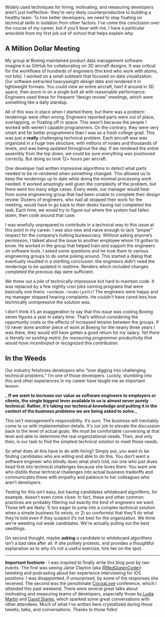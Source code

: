 Widely used techniques for hiring, motivating, and measuring developers aren’t
just ineffective- they’re very likely counterproductive to building a healthy
team. To hire better developers, we need to stop fixating on technical skills
in isolation from other factors. I’ve come this conclusion over the course of
my career, but if you’ll bear with me, I have a particular anecdote from my
first job out of school that helps explain why.

##  **A Million Dollar Meeting**

My group at Boeing maintained product data management software: imagine it as
GitHub for collaborating on 3D aircraft designs. It was critical for the
workflows of hundreds of engineers (the kind who work with atoms, not bits). I
worked on a small subteam that focused on data visualization. Our software
extracted heavyweight design data and rendered it in lightweight formats. You
could view an entire aircraft, twirl it around in 3D space, then zoom in on a
single bolt all with reasonable performance. Engineers used these for frequent
“design review” meetings, which were something like a daily standup.

All of this was in place when I started there, but there was a problem:
renderings were often wrong. Engineers reported parts were out of place,
overlapping, or floating off in space. This wasn’t because the people I worked
with weren’t capable programmers. On the contrary, they were very smart and
far better programmers than I was as a fresh college grad. This was just a
**really**  challenging technical problem. Each aircraft was was organized in
a huge tree structure, with millions of nodes and thousands of levels, and was
being updated throughout the day. If we rendered the entire assembly from the
top down, we could be sure everything was positioned correctly. But doing so
took 12+ hours per aircraft.

One developer had written impressive algorithms to detect what parts needed to
be re-rendered when something changed. This allowed us to keep the renderings
up to date while doing the minimal processing work needed. It worked amazingly
well given the complexity of the problem, but there were too many edge cases.
Every week, our manager would hear from some engineering group that had been
unable to complete their design review. Dozens of engineers, who had all
stopped their work for the meeting, would have to go back to their desks
having not completed the task. Each time, we would try to figure out where the
system had fallen down, then code around that case.

I was woefully unprepared to contribute in a technical way to this issue at
this point in my career. I was also new and naive enough to lack “proper”
respect for the company’s hulking bureaucracy. Without asking anyone’s
permission, I talked about the issue to another employee whom I’d gotten to
know. He worked in the group that helped train and support the engineers on
software tools. I asked some questions and he took them to various engineering
groups to do some poking around. This started a dialog that eventually
resulted in a startling conclusion: the engineers didn’t need the renderings
to be updated in realtime. Renders which included changes completed the
previous day were sufficient.

We threw out a pile of technically-impressive but hard to maintain code. It
was replaced by a few nightly cron jobs running programs that were basically
one liners: `rootNode.render(path)`! The engineers were happy and my manager
stopped hearing complaints. He couldn’t have cared less how technically
unimpressive the solution was.

I don’t think it’s an exaggeration to say that this issue was costing Boeing
seven figures a year in salary time. That’s without considering the
opportunity costs or the effects of increased tension between the groups. If
I’d never done another piece of work at Boeing for the nearly three years I
was there, they would still have gotten a good return for my salary. _Yet
there is literally no existing metric for measuring programmer productivity
that would have incentivized or recognized this contribution._

##  **In the Weeds**

Our industry fetishizes developers who “love digging into challenging
technical problems.” I’m one of those developers. Luckily, stumbling into this
and other experiences in my career have taught me an important lesson.

 _ **If we want to increase our value as software engineers to employers or
clients, the single biggest lever available to us is almost never purely
technical. Rather, it’s taking our technical knowledge and putting it in the
context of the business problems we are being asked to solve.**_

This isn’t management’s responsibility. It’s ours. The business will
inevitably come to us with implementation details. It's our job to elevate the
discussion back to the level of actual goals. We must be comfortable
conversing at that level and able to determine the real organizational needs.
Then, and only then, is our task to find the simplest technical solution to
meet those needs.

So what does all this have to do with hiring? Simply put, you want to be
finding candidates who are willing and able to do this. You don’t want a
software engineer who blindly does what she’s told, nor one who just dives
head first into technical challenges because she loves them. You want one who
distills those technical challenges into actual business tradeoffs and
communicates these with empathy and patience to her colleagues who aren’t
developers.

Testing for this isn’t easy, but having candidates whiteboard algorithms, for
example, doesn’t even come close. In fact, these and other common practices
are probably filtering out exactly the kind of engineers we want. Those left
are likely: 1) too eager to jump into a complex technical solution when a
simple business fix exists, or 2) so conformist that they’ll do what they’re
told even if they suspect it’s not best for the organization. We think we're
weeding out weak candidates. We're actually pulling out the best seedlings.

On second thought, maybe **asking**  a candidate to whiteboard algorithms
isn’t a bad idea after all. If she politely protests, and provides a
thoughtful explanation as to why it’s not a useful exercise, hire her on the
spot.

* * *

**Important footnote** : I was inspired to finally write this blog post by two
events. The first was seeing Janie Clayton (aka
[@RedQueenCoder](https://twitter.com/RedQueenCoder)) tweeting and podcasting
about her experience interviewing for iOS positions. I was disappointed, if
unsurprised, by some of the responses she received. The second was the
penultimate [CocoaLove](https://cocoalove.org/) conference, which I attended
this past weekend. There were several great talks about motivating and
measuring teams of developers, especially those by[ Lydia
Martin](http://www.lydiafmartin.com/) and [David
Starke](https://twitter.com/dstarke), which sparked some great conversations
with other attendees. Much of what I’ve written here crystallized during those
tweets, talks, and conversations. Thanks to those folks!

